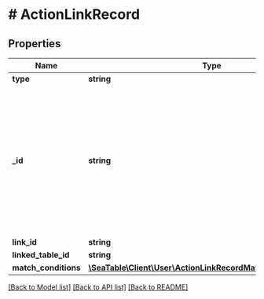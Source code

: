 # # ActionLinkRecord

## Properties

Name | Type | Description | Notes
------------ | ------------- | ------------- | -------------
**type** | **string** |  | [optional]
**_id** | **string** | It&#39;s an ID of the action.  If you have multiple actions in one rule, they should carry different IDs.  You can decide which ID an action should carry. | [optional]
**link_id** | **string** |  | [optional]
**linked_table_id** | **string** |  | [optional]
**match_conditions** | [**\SeaTable\Client\User\ActionLinkRecordMatchConditionsInner[]**](ActionLinkRecordMatchConditionsInner.md) |  | [optional]

[[Back to Model list]](../../README.md#models) [[Back to API list]](../../README.md#endpoints) [[Back to README]](../../README.md)

